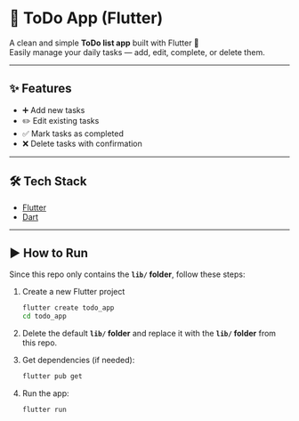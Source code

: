 # 📝 ToDo App (Flutter)

A clean and simple **ToDo list app** built with Flutter 🚀  
Easily manage your daily tasks — add, edit, complete, or delete them.

---

## ✨ Features
- ➕ Add new tasks  
- ✏️ Edit existing tasks  
- ✅ Mark tasks as completed  
- ❌ Delete tasks with confirmation  

---

## 🛠️ Tech Stack
- [Flutter](https://flutter.dev/)  
- [Dart](https://dart.dev/)  

---

## ▶️ How to Run
Since this repo only contains the **`lib/` folder**, follow these steps:

1. Create a new Flutter project  
   ```bash
   flutter create todo_app
   cd todo_app

2. Delete the default **`lib/` folder** and replace it with the **`lib/` folder** from this repo.

3. Get dependencies (if needed):
   ```bash
   flutter pub get

4. Run the app:
    ```bash
    flutter run
